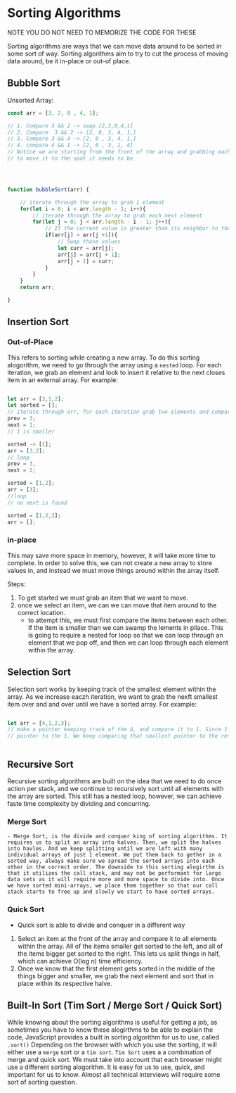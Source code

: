 # Sorting Algorithms

NOTE YOU DO NOT NEED TO MEMORIZE THE CODE FOR THESE


Sorting algorithms are ways that we can move data around to be sorted in some sort of way.
Sorting algorithms aim to try to cut the process of moving data around, be it in-place or out-of place.


## Bubble Sort

Unsorted Array:

```js
const arr = [3, 2, 0 , 4, 1];

// 1. Compare 3 && 2 -> swap [2,3,0,4,1]
// 2. Compare  3 && 2 -> [2, 0, 3, 4, 1,]
// 3. Compare 3 && 4 -> [2, 0 , 3, 4, 1,]
// 4. compare 4 && 1 -> [2, 0 , 3, 1, 4]
// Notice we are starting from the front of the array and grabbing each item
// to move it to the spot it needs to be




function bubbleSort(arr) {

    // iterate through the array to grab 1 element
    for(let i = 0; i < arr.length - 1; i++){
        // iterate through the array to grab each next element
        for(let j = 0; j < arr.length - i - 1; j++){
            // If the current value is greater than its neighbor to the right
            if(arr[j] > arr[j +1]){
                // Swap those values
                let curr = arr[j];
                arr[j] = arr[j + 1];
                arr[j + 1] = curr;
            }
        }
    }
    return arr;

}
```

## Insertion Sort

### Out-of-Place
This refers to sorting while creating a new array.
To do this sorting alogorithm, we need to go through the array using a `nested` loop. For each iteration, we grab an element and look to insert it relative to the next closes item in an external array. For example:

```js

let arr = [3,1,2];
let sorted = [];
// iterate through arr, for each iteration grab two elements and compare which one is smaller, then insert it into the sorted array in order:
prev = 3;
next = 1;
// 1 is smaller

sorted -> [1];
arr = [3,2];
// loop
prev = 3,
next = 2;

sorted = [1,2];
arr = [3];
//loop
// no next is found

sorted = [1,2,3];
arr = [];

```

### in-place
This may save more space in memory, however, it will take more time to complete. In order to solve this, we can not create a new array to store values in, and instead we must move things around within the array itself.

Steps:

1. To get started we must grab an item that we want to move.
2. once we select an item, we can we can move that item around to the correct location.
    - to attempt this, we must first compare the items between each other. If the item is smaller than we can swamp the lements in pllace. This is going to require a nested for loop so that we can loop through an element that we pop off, and then we can loop through each element within the array.

## Selection Sort

Selection sort works by keeping track of the smallest element within the array. As we increase eaczh iteration, we want to grab the nexft smallest item over and and over until we have a sorted array. For example:

```js

let arr = [4,1,2,3];
// make a pointer keeping track of the 4, and compare it to 1. Since 1 is smaller, move our "smallest"
// pointer to the 1. We keep comparing that smallest pointer to the rest of the elemtns in the array. Since we know that 1 is the smalklest in the array, we can adjust it to the front index (index i). We continue this process until we finish both the internal loop and external loop.



```


## Recursive Sort

Recursive sorting algorithms are built on the idea that we need to do once action per stack, and we continue to recursively sort until all elements with the array are sorted. This still has a nested loop, however, we can achieve faste time complexity by dividing and concurring.

   ### Merge Sort
    - Merge Sort, is the divide and conquer king of sorting algorithms. It requires us to split an array into halves. Then, we split the halves into havles. And we keep splitting until we are left with many individual arrays of just 1 element. We put them back to gether in a sorted way, always make sure we spread the sorted arrays into each other in the correct order. The downside to this sorting alogirthm is that it utilizes the call stack, and may not be performant for large data sets as it will require more and more space to divide into. Once we have sorted mini-arrays, we place them together so that our call stack starts to free up and slowly we start to have sorted arrays.

   ### Quick Sort
   - Quick sort is able to divide and conquer in a different way
   1. Select an item at the front of the array and compare it to all elements within the array. All of the items smaller get sorted to the left, and all of the items bigger get sorted to the right. This lets us split things in half, which can achieve O(log n) time efficiency.
   2. Once we know that the first element gets sorted in the middle of the things bigger and smaller, we grab the next element and sort that in place within its respective halve.

## Built-In Sort (Tim Sort / Merge Sort / Quick Sort)

While knowing about the sorting algorithms is useful for getting a job, as sometimes you have to know these alogirthms to be able to explain the code, JavaScript provides a built in sorting algorithm for us to use, called `.sort()` Depending on the browser with which you use the sorting, it will either use a `merge` sort or a `tim sort`. `Tim Sort` uses a a combination of merge and quick sort. We must take into account that each browser might use a different sorting alogorithm. It is easy for us to use, quick, and important for us to know. Almost all technical interviews will require some sort of sorting question.

```js


```

